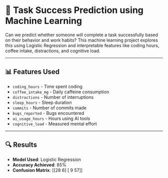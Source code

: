 # 🧠 Task Success Prediction using Machine Learning

Can we predict whether someone will complete a task successfully based on their behavior and work habits? This machine learning project explores this using Logistic Regression and interpretable features like coding hours, coffee intake, distractions, and cognitive load.

---

## 📊 Features Used

- `coding_hours` - Time spent coding
- `coffee_intake_mg` - Daily caffeine consumption
- `distractions` - Number of interruptions
- `sleep_hours` - Sleep duration
- `commits` - Number of commits made
- `bugs_reported` - Bugs encountered
- `ai_usage_hours` - Hours using AI tools
- `cognitive_load` - Measured mental effort

---

## 🔍 Results

- **Model Used**: Logistic Regression
- **Accuracy Achieved**: 85%
- **Confusion Matrix**: [[28 6]
[ 9 57]]
